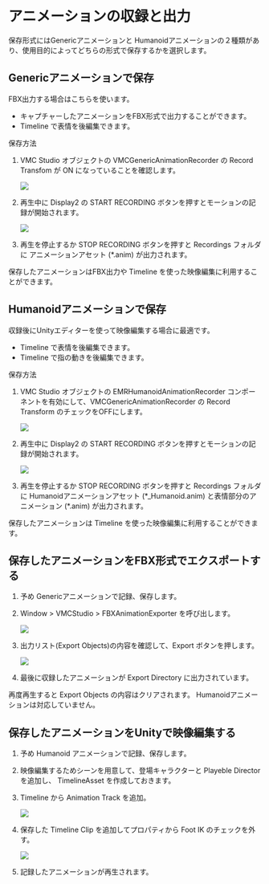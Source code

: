 # アニメーションの収録と出力

保存形式にはGenericアニメーションと Humanoidアニメーションの２種類があり、使用目的によってどちらの形式で保存するかを選択します。

## Genericアニメーションで保存

FBX出力する場合はこちらを使います。

+ キャプチャーしたアニメーションをFBX形式で出力することができます。
+ Timeline で表情を後編集できます。

保存方法

1. VMC Studio オブジェクトの VMCGenericAnimationRecorder の Record Transfom が ON になっていることを確認します。

    ![](https://imgur.com/bXHUJ4c.png)

2. 再生中に Display2 の START RECORDING ボタンを押すとモーションの記録が開始されます。

    ![](https://imgur.com/8cgNCzk.png)

3. 再生を停止するか STOP RECORDING ボタンを押すと Recordings フォルダに アニメーションアセット (\*.anim) が出力されます。

保存したアニメーションはFBX出力や Timeline を使った映像編集に利用することができます。

## Humanoidアニメーションで保存

収録後にUnityエディターを使って映像編集する場合に最適です。

+ Timeline で表情を後編集できます。
+ Timeline で指の動きを後編集できます。

保存方法

1. VMC Studio オブジェクトの EMRHumanoidAnimationRecorder コンポーネントを有効にして、VMCGenericAnimationRecorder の Record Transform のチェックをOFFにします。

    ![](https://imgur.com/fbsjr0a.png)

2. 再生中に Display2 の START RECORDING ボタンを押すとモーションの記録が開始されます。

    ![](https://imgur.com/8cgNCzk.png)

3. 再生を停止するか STOP RECORDING ボタンを押すと Recordings フォルダに Humanoidアニメーションアセット (\*_Humanoid.anim) と表情部分のアニメーション (\*.anim) が出力されます。

保存したアニメーションは Timeline を使った映像編集に利用することができます。

## 保存したアニメーションをFBX形式でエクスポートする

1. 予め Genericアニメーションで記録、保存します。
2. Window > VMCStudio > FBXAnimationExporter を呼び出します。
   
    ![](https://imgur.com/KQEh4v0.png)

3. 出力リスト(Export Objects)の内容を確認して、Export ボタンを押します。

    ![](https://imgur.com/kv8gljp.png)

4. 最後に収録したアニメーションが Export Directory に出力されています。

再度再生すると Export Objects の内容はクリアされます。
Humanoidアニメーションは対応していません。


## 保存したアニメーションをUnityで映像編集する

1. 予め Humanoid アニメーションで記録、保存します。
2. 映像編集するためシーンを用意して、登場キャラクターと Playeble Director を追加し、 TimelineAsset を作成しておきます。
3. Timeline から Animation Track を追加。
    
    ![](https://imgur.com/1fPYOfU.png)

4. 保存した Timeline Clip を追加してプロパティから Foot IK のチェックを外す。

    ![](https://imgur.com/DzJMm3d.png)

5. 記録したアニメーションが再生されます。
